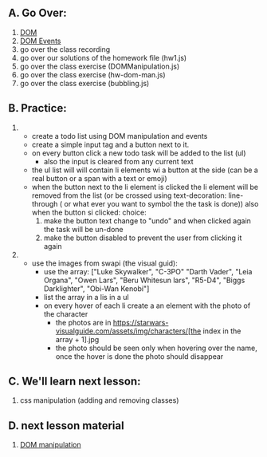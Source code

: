 ## A. Go Over:

1. [DOM](https://www.youtube.com/watch?v=KShnPYN-voI)
2. [DOM Events](https://www.youtube.com/watch?v=XF1_MlZ5l6M)
3. go over the class recording
4. go over our solutions of the homework file (hw1.js)
5. go over the class exercise (DOMManipulation.js)
6. go over the class exercise (hw-dom-man.js)
7. go over the class exercise (bubbling.js)


## B. Practice:
1. 
   * create a todo list using DOM manipulation and events
   * create a simple input tag and a button next to it.
   * on every button click a new todo task will be added to the list (ul)
     * also the input is cleared from any current text
   * the ul list will will contain li elements wi a button at the side (can be a real button or a span with a text or emoji)
   * when the button next to the li element is clicked the li element will be removed from the list (or be crossed using text-decoration: line-through ( or what ever you want to symbol the the task is done))
   also when the button si clicked: choice:
       1. make the button text change to "undo" and when clicked again the task will be un-done
       2. make the button disabled to prevent the user from clicking it again 
  

2. 
   * use the images from swapi (the visual guid):
     * use the array: ["Luke Skywalker", "C-3PO" "Darth Vader", "Leia Organa", "Owen Lars", "Beru Whitesun lars", "R5-D4", "Biggs Darklighter", "Obi-Wan Kenobi"]
     * list the array in a lis in a ul
     * on every hover of each li create a an element with the photo of the character
       * the photos are in https://starwars-visualguide.com/assets/img/characters/[the index in the array + 1].jpg
       * the photo should be seen only when hovering over the name, once the hover is done the photo should disappear


## C. We'll learn next lesson:
1. css manipulation (adding and removing classes)
## D. next lesson material

1. [DOM manipulation](https://www.youtube.com/watch?v=y17RuWkWdn8)
